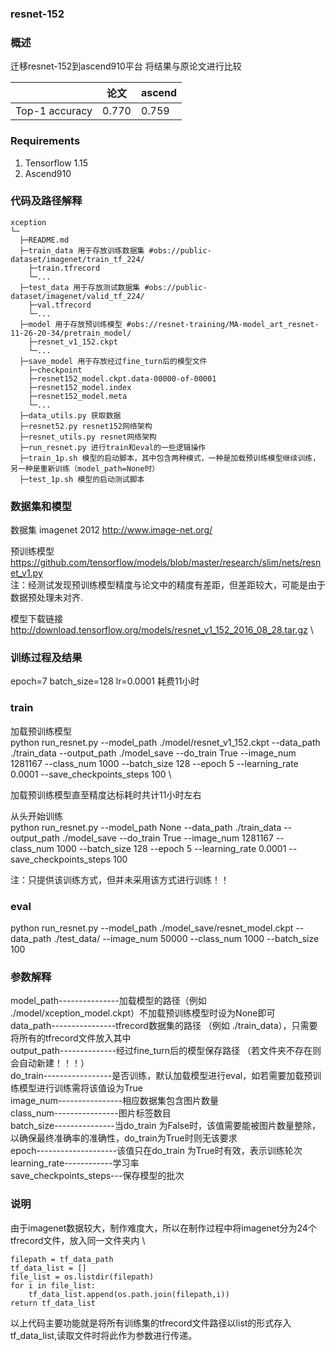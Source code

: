 ###   **resnet-152** 


###   **概述** 

迁移resnet-152到ascend910平台
将结果与原论文进行比较

 |                | 论文   | ascend |
|----------------|------|--------|
| Top-1 accuracy | 0.770 | 0.759  |

###  Requirements

1. Tensorflow 1.15
2. Ascend910

###   **代码及路径解释** 



```
xception
└─ 
  ├─README.md
  ├─train_data 用于存放训练数据集 #obs://public-dataset/imagenet/train_tf_224/ 
  	├─train.tfrecord
  	└─...
  ├─test_data 用于存放测试数据集 #obs://public-dataset/imagenet/valid_tf_224/
  	├─val.tfrecord  
  	└─...
  ├─model 用于存放预训练模型 #obs://resnet-training/MA-model_art_resnet-11-26-20-34/pretrain_model/
  	├─resnet_v1_152.ckpt
  	└─...
  ├─save_model 用于存放经过fine_turn后的模型文件
  	├─checkpoint
  	├─resnet152_model.ckpt.data-00000-of-00001
  	├─resnet152_model.index
  	├─resnet152_model.meta
  	└─...
  ├─data_utils.py 获取数据
  ├─resnet52.py resnet152网络架构
  ├─resnet_utils.py resnet网络架构
  ├─run_resnet.py 进行train和eval的一些逻辑操作
  ├─train_1p.sh 模型的启动脚本，其中包含两种模式，一种是加载预训练模型继续训练，另一种是重新训练（model_path=None时）
  ├─test_1p.sh 模型的启动测试脚本
```
###   **数据集和模型** 

数据集 imagenet 2012
http://www.image-net.org/

预训练模型\
https://github.com/tensorflow/models/blob/master/research/slim/nets/resnet_v1.py \
注：经测试发现预训练模型精度与论文中的精度有差距，但差距较大，可能是由于数据预处理未对齐.

模型下载链接
http://download.tensorflow.org/models/resnet_v1_152_2016_08_28.tar.gz \



### 训练过程及结果
epoch=7
batch_size=128
lr=0.0001
耗费11小时


###   **train** 
加载预训练模型 \
python    run_resnet.py  --model_path ./model/resnet_v1_152.ckpt  --data_path  ./train_data --output_path  ./model_save  --do_train True  --image_num  1281167 --class_num  1000  --batch_size  128 --epoch  5  --learning_rate  0.0001   --save_checkpoints_steps  100 \
    

加载预训练模型直至精度达标耗时共计11小时左右


从头开始训练 \
python    run_resnet.py  --model_path None  --data_path  ./train_data --output_path  ./model_save  --do_train True  --image_num  1281167 --class_num  1000  --batch_size  128 --epoch  5  --learning_rate  0.0001   --save_checkpoints_steps  100
    

注：只提供该训练方式，但并未采用该方式进行训练！！

###  **eval** 

python    run_resnet.py  --model_path ./model_save/resnet_model.ckpt --data_path ./test_data/    --image_num  50000 --class_num  1000  --batch_size  100

###  **参数解释**  
 

 model_path---------------加载模型的路径（例如 ./model/xception_model.ckpt）不加载预训练模型时设为None即可  
 data_path----------------tfrecord数据集的路径 （例如 ./train_data），只需要将所有的tfrecord文件放入其中 \
 output_path--------------经过fine_turn后的模型保存路径 （若文件夹不存在则会自动新建！！！）\
 do_train-----------------是否训练，默认加载模型进行eval，如若需要加载预训练模型进行训练需将该值设为True\
 image_num----------------相应数据集包含图片数量\
 class_num----------------图片标签数目\
 batch_size---------------当do_train 为False时，该值需要能被图片数量整除，以确保最终准确率的准确性，do_train为True时则无该要求\
 epoch--------------------该值只在do_train 为True时有效，表示训练轮次\
 learning_rate------------学习率\
 save_checkpoints_steps---保存模型的批次

### 说明
由于imagenet数据较大，制作难度大，所以在制作过程中将imagenet分为24个tfrecord文件，放入同一文件夹内 \

	filepath = tf_data_path 
	tf_data_list = [] 
	file_list = os.listdir(filepath) 
	for i in file_list: 
		tf_data_list.append(os.path.join(filepath,i)) 
	return tf_data_list  
以上代码主要功能就是将所有训练集的tfrecord文件路径以list的形式存入tf_data_list,读取文件时将此作为参数进行传递。